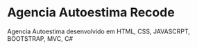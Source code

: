 # Agencia Autoestima Recode
Agencia Autoestima desenvolvido em HTML, CSS, JAVASCRPT, BOOTSTRAP, MVC, C#
